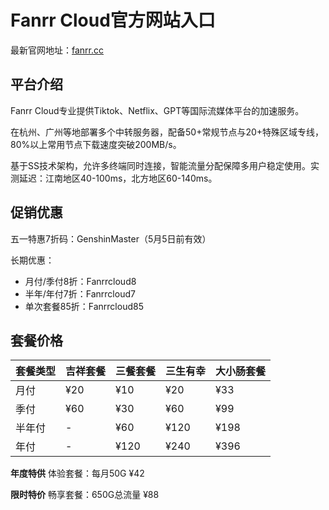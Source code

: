 # Fanrr Cloud官方网站入口

最新官网地址：[fanrr.cc](https://url.gogogomiao.one/QYTN)

## 平台介绍

Fanrr Cloud专业提供Tiktok、Netflix、GPT等国际流媒体平台的加速服务。

在杭州、广州等地部署多个中转服务器，配备50+常规节点与20+特殊区域专线，80%以上常用节点下载速度突破200MB/s。

基于SS技术架构，允许多终端同时连接，智能流量分配保障多用户稳定使用。实测延迟：江南地区40-100ms，北方地区60-140ms。

## 促销优惠

五一特惠7折码：GenshinMaster（5月5日前有效）

长期优惠：
- 月付/季付8折：Fanrrcloud8
- 半年/年付7折：Fanrrcloud7
- 单次套餐85折：Fanrrcloud85

## 套餐价格

| 套餐类型 | 吉祥套餐 | 三餐套餐 | 三生有幸 | 大小肠套餐 |
|----------|----------|----------|----------|------------|
| 月付     | ¥20      | ¥10      | ¥20      | ¥33        |
| 季付     | ¥60      | ¥30      | ¥60      | ¥99        |
| 半年付   | -        | ¥60      | ¥120     | ¥198       |
| 年付     | -        | ¥120     | ¥240     | ¥396       |

**年度特供**
体验套餐：每月50G ¥42

**限时特价**
畅享套餐：650G总流量 ¥88